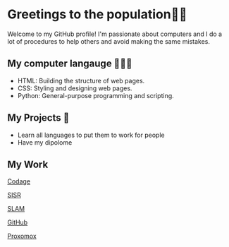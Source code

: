 # Greetings to the population👋🏻

Welcome to my GitHub profile! I'm passionate about computers and I do a lot of procedures to help others and avoid making the same mistakes. 


##  My computer langauge 👩🏻‍💻

* HTML: Building the structure of web pages.
* CSS: Styling and designing web pages.
* Python: General-purpose programming and scripting.



## My Projects 📅

* Learn all languages to put them to work for people
* Have my dipolome


## My Work

[Codage](https://github.com/miami-14/miami-14.github.io./tree/main/Codage)

[SISR](https://github.com/miami-14/miami-14.github.io./tree/main/Cours-SISR)

[SLAM](https://github.com/miami-14/miami-14.github.io./tree/main/Cours-SLAM)

[GitHub](https://github.com/miami-14/miami-14.github.io./tree/main/Proc%C3%A9dure%20Cr%C3%A9ation%20de%20dossier%20GitHub)

[Proxomox](https://github.com/miami-14/miami-14.github.io./tree/main/Proxomox)
